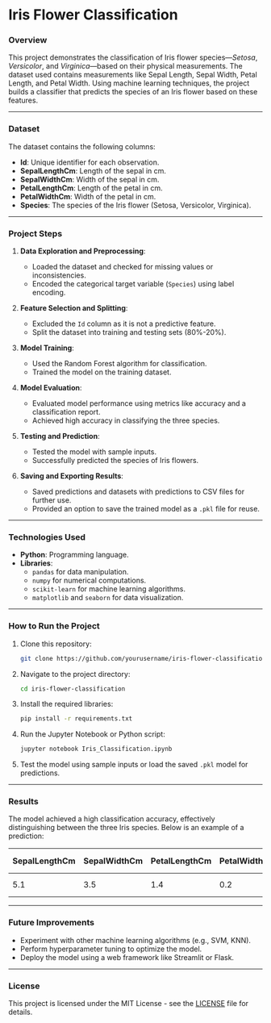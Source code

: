 # **Iris Flower Classification**

### **Overview**
This project demonstrates the classification of Iris flower species—*Setosa*, *Versicolor*, and *Virginica*—based on their physical measurements. The dataset used contains measurements like Sepal Length, Sepal Width, Petal Length, and Petal Width. Using machine learning techniques, the project builds a classifier that predicts the species of an Iris flower based on these features.

---

### **Dataset**
The dataset contains the following columns:
- **Id**: Unique identifier for each observation.
- **SepalLengthCm**: Length of the sepal in cm.
- **SepalWidthCm**: Width of the sepal in cm.
- **PetalLengthCm**: Length of the petal in cm.
- **PetalWidthCm**: Width of the petal in cm.
- **Species**: The species of the Iris flower (Setosa, Versicolor, Virginica).

---

### **Project Steps**
1. **Data Exploration and Preprocessing**:
   - Loaded the dataset and checked for missing values or inconsistencies.
   - Encoded the categorical target variable (`Species`) using label encoding.

2. **Feature Selection and Splitting**:
   - Excluded the `Id` column as it is not a predictive feature.
   - Split the dataset into training and testing sets (80%-20%).

3. **Model Training**:
   - Used the Random Forest algorithm for classification.
   - Trained the model on the training dataset.

4. **Model Evaluation**:
   - Evaluated model performance using metrics like accuracy and a classification report.
   - Achieved high accuracy in classifying the three species.

5. **Testing and Prediction**:
   - Tested the model with sample inputs.
   - Successfully predicted the species of Iris flowers.

6. **Saving and Exporting Results**:
   - Saved predictions and datasets with predictions to CSV files for further use.
   - Provided an option to save the trained model as a `.pkl` file for reuse.

---

### **Technologies Used**
- **Python**: Programming language.
- **Libraries**: 
  - `pandas` for data manipulation.
  - `numpy` for numerical computations.
  - `scikit-learn` for machine learning algorithms.
  - `matplotlib` and `seaborn` for data visualization.

---

### **How to Run the Project**
1. Clone this repository:
   ```bash
   git clone https://github.com/yourusername/iris-flower-classification.git
   ```
2. Navigate to the project directory:
   ```bash
   cd iris-flower-classification
   ```
3. Install the required libraries:
   ```bash
   pip install -r requirements.txt
   ```
4. Run the Jupyter Notebook or Python script:
   ```bash
   jupyter notebook Iris_Classification.ipynb
   ```
5. Test the model using sample inputs or load the saved `.pkl` model for predictions.

---

### **Results**
The model achieved a high classification accuracy, effectively distinguishing between the three Iris species. Below is an example of a prediction:

| SepalLengthCm | SepalWidthCm | PetalLengthCm | PetalWidthCm | Predicted Species |
|---------------|--------------|---------------|--------------|-------------------|
| 5.1           | 3.5          | 1.4           | 0.2          | Iris-setosa       |

---

### **Future Improvements**
- Experiment with other machine learning algorithms (e.g., SVM, KNN).
- Perform hyperparameter tuning to optimize the model.
- Deploy the model using a web framework like Streamlit or Flask.

---

### **License**
This project is licensed under the MIT License - see the [LICENSE](LICENSE) file for details.
